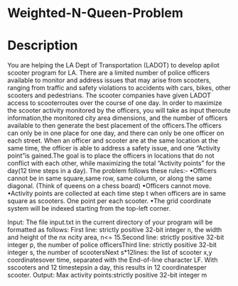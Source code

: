 # Weighted-N-Queen-Problem

# Description
You are helping the LA Dept of Transportation (LADOT) to develop apilot scooter program for LA. There are a limited number of police officers available to monitor and address issues that may arise from scooters, ranging from traffic and safety violations to accidents with cars, bikes, other scooters and pedestrians. The scooter companies have given LADOT access to scooterroutes over the course of one day. In order to maximize the scooter activity monitored by the officers, you will take as input theroute information,the monitored city area dimensions, and the number of officers available to then generate the best placement of the officers.The officers can only be in one place for one day, and there can only be one officer on each street. When an officer and scooter are at the same location at the same time, the officer is able to address a safety issue, and one “Activity point”is gained.The  goal  is  to  place  the  officers  in  locations  that  do  not conflict with each other, while maximizing the total “Activity points” for the day(12 time steps in a day).  The problem follows these rules:-
•Officers cannot be in same square,same row, same column, or along the same diagonal. (Think of queens on a chess board)
•Officers cannot move.
•Activity points are collected at each time step t when officers are in same square as scooters. One point per each scooter. 
•The grid coordinate system will be indexed starting from the top-left corner.

Input: The file input.txt in the current directory of your program will be formatted as follows: First line: strictly positive 32-bit integer n, the width and height of the nx ncity area, n<= 15.Second line: strictly positive 32-bit integer p, the number of police officersThird line: strictly positive 32-bit integer s, the number of scootersNext s*12lines: the list of scooter x,y coordinatesover time, separated with the End-of-line character LF.  With sscooters and 12 timestepsin a day, this results in 12 coordinatesper scooter.
Output: Max activity points:strictly positive 32-bit integer m
